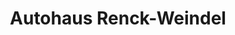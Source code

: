 ---
title: "Autohaus Renck-Weindel"
url: /speyer/autohaus-renck-weindel-industriestrasse/
shop: Autowerkstatt
---